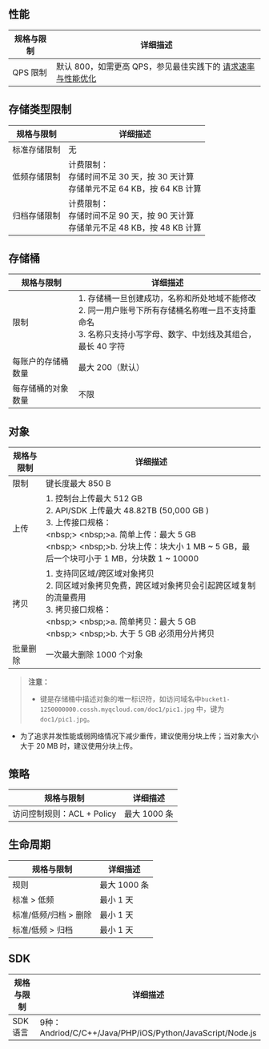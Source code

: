## 性能
| **规格与限制** | **详细描述**                                                 |
| -------------- | ------------------------------------------------------------ |
| QPS 限制       | 默认 800，如需更高 QPS，参见最佳实践下的 [请求速率与性能优化](/document/product/436/13653) |

## 存储类型限制
| **规格与限制** | **详细描述**                                                 |
| -------------- | ------------------------------------------------------------ |
| 标准存储限制   | 无                                                  |
| 低频存储限制   | 计费限制：<br>存储时间不足 30 天，按 30 天计算<br>存储单元不足 64 KB，按 64 KB 计算 |
| 归档存储限制   | 计费限制：<br>存储时间不足 90 天，按 90 天计算<br>存储单元不足 48 KB，按 48 KB 计算 |

## 存储桶
| **规格与限制**     | **详细描述**                                        |
| ------------------ | ------------------------------------------------------------ |
| 限制               | 1. 存储桶一旦创建成功，名称和所处地域不能修改<br>2. 同一用户账号下所有存储桶名称唯一且不支持重命名<br>3. 名称只支持小写字母、数字、中划线及其组合，最长 40 字符 |
| 每账户的存储桶数量 | 最大 200（默认）                                             |
| 每存储桶的对象数量 | 不限                                                         |
## 对象
| **规格与限制** | **详细描述**                                                 |
| -------------- | ------------------------------------------------------------ |
| 限制           | 键长度最大 850 B                                             |
| 上传           | 1. 控制台上传最大 512 GB<br>2. API/SDK 上传最大 48.82TB (50,000 GB )<br>3. 上传接口规格：<br><nbsp;> <nbsp;>a. 简单上传：最大 5 GB <br><nbsp;> <nbsp;>b. 分块上传：块大小 1 MB ~ 5 GB，最后一个块可小于 1 MB，分块数 1 ~ 10000 |
| 拷贝           | 1. 支持同区域/跨区域对象拷贝<br>2. 同区域对象拷贝免费，跨区域对象拷贝会引起跨区域复制的流量费用<br>3. 拷贝接口规格：<br><nbsp;> <nbsp;>a. 简单拷贝：最大 5 GB<br><nbsp;> <nbsp;>b. 大于 5 GB 必须用分片拷贝 |
| 批量删除       | 一次最大删除 1000 个对象                                     |
> **注意：**
> - 键是存储桶中描述对象的唯一标识符，如访问域名中`bucket1-1250000000.cossh.myqcloud.com/doc1/pic1.jpg` 中，键为`doc1/pic1.jpg`。
- 为了追求并发性能或弱网络情况下减少重传，建议使用分块上传；当对象大小大于 20 MB 时，建议使用分块上传。

## 策略
| **规格与限制**             | **详细描述** |
| -------------------------- | ------------ |
| 访问控制规则：ACL + Policy | 最大 1000 条 |

## 生命周期
| **规格与限制**        | **详细描述** |
| --------------------- | ------------ |
| 规则                  | 最大 1000 条 |
| 标准 > 低频           | 最小 1 天    |
| 标准/低频/归档 > 删除 | 最小 1 天    |
| 标准/低频 > 归档      | 最小 1 天    |


## SDK
| **规格与限制** | **详细描述**                                                 |
| -------------- | ------------------------------------------------------------ |
| SDK 语言       | 9种：<br>Andriod/C/C++/Java/PHP/iOS/Python/JavaScript/Node.js |
